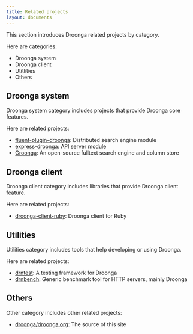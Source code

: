 ```yaml
---
title: Related projects
layout: documents
---
```


This section introduces Droonga related projects by category.

Here are categories:

 * Droonga system
 * Droonga client
 * Utitlities
 * Others

## Droonga system

Droonga system category includes projects that provide Droonga core features.

Here are related projects:

 * [fluent-plugin-droonga](https://github.com/droonga/fluent-plugin-droonga): Distributed search engine module
 * [express-droonga](https://github.com/droonga/express-droonga): API server module
 * [Groonga](http://groonga.org/): An open-source fulltext search engine and column store

## Droonga client

Droonga client category includes libraries that provide Droonga client feature.

Here are related projects:

 * [droonga-client-ruby](https://github.com/droonga/droonga-client-ruby): Droonga client for Ruby

## Utilities

Utilities category includes tools that help developing or using Droonga.

Here are related projects:

 * [drntest](https://github.com/droonga/drntest): A testing framework for Droonga
 * [drnbench](https://github.com/droonga/drnbench): Generic benchmark tool for HTTP servers, mainly Droonga

## Others

Other category includes other related projects:

 * [droonga/droonga.org](https://github.com/droonga/droonga.org): The source of this site
